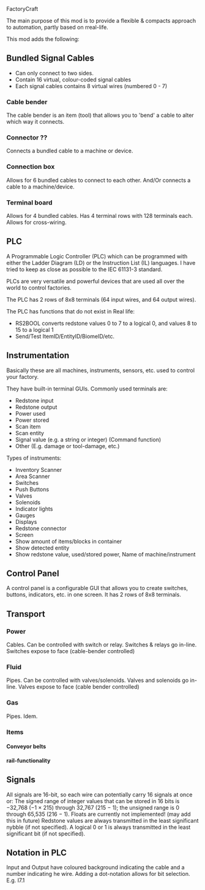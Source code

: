 FactoryCraft

The main purpose of this mod is to provide a flexible & compacts approach to automation, partly based on rreal-life.

This mod adds the following:

## Bundled Signal Cables
- Can only connect to two sides.
- Contain 16 virtual, colour-coded signal cables
- Each signal cables contains 8 virtual wires (numbered 0 - 7)

### Cable bender
The cable bender is an item (tool) that allows you to 'bend' a cable to alter which way it connects.

### Connector ??
Connects a bundled cable to a machine or device.

### Connection box
Allows for 6 bundled cables to connect to each other. And/Or connects a cable to a machine/device.

### Terminal board
Allows for 4 bundled cables. Has 4 terminal rows with 128 terminals each. Allows for cross-wiring.

## PLC
A Programmable Logic Controller (PLC) which can be programmed with either the Ladder Diagram (LD) or the Instruction List (IL) languages.
I have tried to keep as close as possible to the IEC 61131-3 standard.

PLCs are very versatile and powerful devices that are used all over the world to control factories.

The PLC has 2 rows of 8x8 terminals (64 input wires, and 64 output wires).

The PLC has functions that do not exist in Real life:
- RS2BOOL converts redstone values 0 to 7 to a logical 0, and values 8 to 15 to a logical 1
- Send/Test ItemID/EntityID/BiomeID/etc.

## Instrumentation
Basically these are all machines, instruments, sensors, etc. used to control your factory.

They have built-in terminal GUIs.
Commonly used terminals are:
- Redstone input
- Redstone output
- Power used
- Power stored
- Scan item
- Scan entity
- Signal value (e.g. a string or integer) (Command function)
- Other (E.g. damage or tool-damage, etc.)

Types of instruments:
- Inventory Scanner
- Area Scanner
- Switches
- Push Buttons
- Valves
- Solenoids
- Indicator lights
- Gauges
- Displays
- Redstone connector
- Screen
- Show amount of items/blocks in container
- Show detected entity
- Show redstone value, used/stored power, Name of machine/instrument

## Control Panel
A control panel is a configurable GUI that allows you to create switches, buttons, indicators, etc. in one screen.
It has 2 rows of 8x8 terminals.

## Transport
### Power
Cables. Can be controlled with switch or relay.
Switches & relays go in-line. Switches expose to face (cable-bender controlled)

### Fluid
Pipes. Can be controlled with valves/solenoids.
Valves and solenoids go in-line. Valves expose to face (cable bender controlled)

### Gas
Pipes. Idem.

### Items
#### Conveyor belts

#### rail-functionality


## Signals
All signals are 16-bit, so each wire can potentially carry 16 signals at once or:
The signed range of integer values that can be stored in 16 bits is −32,768 (−1 × 215) through 32,767 (215 − 1); the unsigned range is 0 through 65,535 (216 − 1).
Floats are currently not implemented! (may add this in future)
Redstone values are always transmitted in the least significant nybble (if not specified).
A logical 0 or 1 is always transmitted in the least significant bit (if not specified).

## Notation in PLC
Input and Output have coloured background indicating the cable and a number indicating he wire.
Adding a dot-notation allows for bit selection. E.g. I7.1

